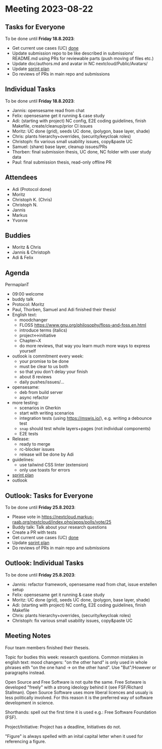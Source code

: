 # Meeting 2023-08-22

## Tasks for Everyone

To be done until **Friday 18.8.2023**:

- Get current use cases (UC) [done](../usecases/README.md)
- Update submission repo to be like described in submissions' README.md using PRs for reviewable parts (push moving of files etc.)
- Update doc/authors.md and avatar in NC nextcloud/Public/Avatars/
- Update [sprint plan](https://github.com/orgs/ElektraInitiative/projects/4/)
- Do reviews of PRs in main repo and submissions

## Individual Tasks

To be done until **Friday 18.8.2023**:

- Jannis: opensesame read from chat
- Felix: opensesame get it running & case study
- Adi: (starting with project) NC config, E2E coding guidelines, finish Makefile, create/cleanup/prior CI issues
- Moritz: UC done (grid), seeds UC done, (polygon, base layer, shade)
- Chris: plants hierarchy+overrides, (security/keycloak roles)
- Christoph: fix various small usability issues, copy&paste UC
- Samuel: (share) base layer, cleanup issues/PRs
- Thorben: final submission thesis, UC done, NC folder with user study data
- Paul: final submission thesis, read-only offline PR

## Attendees

- Adi (Protocol done)
- Moritz
- Christoph K. (Chris)
- Christoph N.
- Jannis
- Markus
- Yvonne

## Buddies

- Moritz & Chris
- Jannis & Christoph
- Adi & Felix

## Agenda

PermaplanT

- 09:00 welcome
- buddy talk
- Protocol: Moritz
- Paul, Thorben, Samuel and Adi finished their thesis!
- English text:
  - moodchanger
  - FLOSS https://www.gnu.org/philosophy/floss-and-foss.en.html
  - introduce terms (italics)
  - project<->initiative
  - Chapter~X
  - do more reviews, that way you learn much more ways to express yourself
- outlook is commitment every week:
  - your promise to be done
  - must be clear to us both
  - so that you don't delay your finish
  - about 8 reviews
  - daily pushes/issues/...
- opensesame:
  - deb from build server
  - async refactor
- more testing:
  - scenarios in Gherkin
  - start with writing scenarios
  - integration tests (using https://mswjs.io/), e.g. writing a debounce test
  - `snap` should test whole layers+pages (not individual components)
  - E2E tests
- Release:
  - ready to merge
  - rc-blocker issues
  - release will be done by Adi
- guidelines:
  - use tailwind CSS linter (extension)
  - only use toasts for errors
- [sprint plan](https://github.com/orgs/ElektraInitiative/projects/4/)
- outlook

## Outlook: Tasks for Everyone

To be done until **Friday 25.8.2023**:

- Please vote in https://nextcloud.markus-raab.org/nextcloud/index.php/apps/polls/vote/25
- Buddy talk: Talk about your research questions
- Create a PR with tests
- Get current use cases (UC) [done](../usecases/README.md)
- Update [sprint plan](https://github.com/orgs/ElektraInitiative/projects/4/)
- Do reviews of PRs in main repo and submissions

## Outlook: Individual Tasks

To be done until **Friday 25.8.2023**:

- Jannis: refactor framework, opensesame read from chat, issue erstellen setup
- Felix: opensesame get it running & case study
- Moritz: UC done (grid), seeds UC done, (polygon, base layer, shade)
- Adi: (starting with project) NC config, E2E coding guidelines, finish Makefile
- Chris: plants hierarchy+overrides, (security/keycloak roles)
- Christoph: fix various small usability issues, copy&paste UC

## Meeting Notes

Four team members finished their theseis.

Topic for budies this week: research questions.
Common mistakes in english text:
mood changers: "on the other hand" is only used in whole phrases eith "on the one hand -> on the other hand". Use "But"/However or paragraphs instead.

Open Source and Free Software is not quite the same. Free Sotware is developed "freely" with a strong ideology behind it (see FSF/Richard Stallman).
Open Source Software uses more liberal licences and usualy is less politically involved. For this reason it is the preferred way of software development in science.

Shorthands: spell out the first time it is used e.g.: Free Software Foundation (FSF).

Project/Initiative: Project has a deadline, Initiatives do not.

"Figure" is always spelled with an inital capital letter when it used for referencing a figure.
